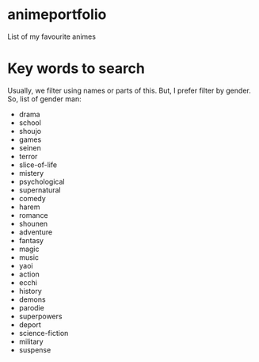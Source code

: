 # animeportfolio
List of my favourite animes

# Key words to search
Usually, we filter using names or parts of this. But, I prefer filter by gender.
So, list of gender man:
- drama
- school
- shoujo
- games
- seinen
- terror
- slice-of-life
- mistery
- psychological
- supernatural
- comedy
- harem
- romance
- shounen
- adventure
- fantasy
- magic
- music
- yaoi
- action
- ecchi
- history
- demons
- parodie
- superpowers
- deport
- science-fiction
- military
- suspense
